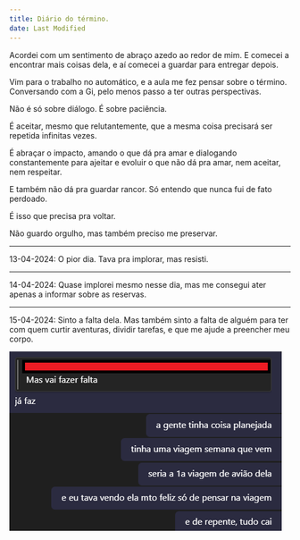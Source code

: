 ```yaml
---
title: Diário do término.
date: Last Modified
---
```


Acordei com um sentimento de abraço azedo ao redor de mim. E comecei a encontrar mais coisas dela, e aí comecei a guardar para entregar depois.

Vim para o trabalho no automático, e a aula me fez pensar sobre o término. Conversando com a Gi, pelo menos passo a ter outras perspectivas.

Não é só sobre diálogo. É sobre paciência.

É aceitar, mesmo que relutantemente, que a mesma coisa precisará ser repetida infinitas vezes.

É abraçar o impacto, amando o que dá pra amar e dialogando constantemente para ajeitar e evoluir o que não dá pra amar, nem aceitar, nem respeitar.

E também não dá pra guardar rancor. Só entendo que nunca fui de fato perdoado.

É isso que precisa pra voltar.

Não guardo orgulho, mas também preciso me preservar.

---

13-04-2024:
O pior dia. Tava pra implorar, mas resisti.

---

14-04-2024:
Quase implorei mesmo nesse dia, mas me consegui ater apenas a informar sobre as reservas.

---

15-04-2024:
Sinto a falta dela.
Mas também sinto a falta de alguém para ter com quem curtir aventuras, dividir tarefas, e que me ajude a preencher meu corpo.

![Essa é a falta que ela faz.](/assets/images/hm.png)
